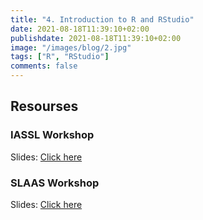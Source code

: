 ```yaml
---
title: "4. Introduction to R and RStudio"
date: 2021-08-18T11:39:10+02:00
publishdate: 2021-08-18T11:39:10+02:00
image: "/images/blog/2.jpg"
tags: ["R", "RStudio"]
comments: false
---
```


## Resourses

### IASSL Workshop
Slides: [Click here](/slides/4Introduction_to_R_and_RStudio/1_intro_R_IASSL.html)

### SLAAS Workshop

Slides: [Click here](/slides/4Introduction_to_R_and_RStudio/1_intro_R.html)